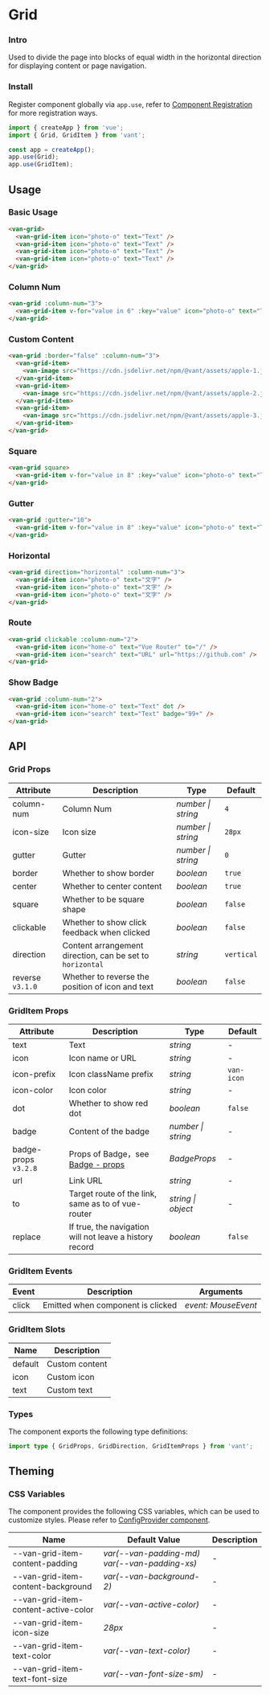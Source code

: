 # Grid

### Intro

Used to divide the page into blocks of equal width in the horizontal direction for displaying content or page navigation.

### Install

Register component globally via `app.use`, refer to [Component Registration](#/en-US/advanced-usage#zu-jian-zhu-ce) for more registration ways.

```js
import { createApp } from 'vue';
import { Grid, GridItem } from 'vant';

const app = createApp();
app.use(Grid);
app.use(GridItem);
```

## Usage

### Basic Usage

```html
<van-grid>
  <van-grid-item icon="photo-o" text="Text" />
  <van-grid-item icon="photo-o" text="Text" />
  <van-grid-item icon="photo-o" text="Text" />
  <van-grid-item icon="photo-o" text="Text" />
</van-grid>
```

### Column Num

```html
<van-grid :column-num="3">
  <van-grid-item v-for="value in 6" :key="value" icon="photo-o" text="Text" />
</van-grid>
```

### Custom Content

```html
<van-grid :border="false" :column-num="3">
  <van-grid-item>
    <van-image src="https://cdn.jsdelivr.net/npm/@vant/assets/apple-1.jpeg" />
  </van-grid-item>
  <van-grid-item>
    <van-image src="https://cdn.jsdelivr.net/npm/@vant/assets/apple-2.jpeg" />
  </van-grid-item>
  <van-grid-item>
    <van-image src="https://cdn.jsdelivr.net/npm/@vant/assets/apple-3.jpeg" />
  </van-grid-item>
</van-grid>
```

### Square

```html
<van-grid square>
  <van-grid-item v-for="value in 8" :key="value" icon="photo-o" text="Text" />
</van-grid>
```

### Gutter

```html
<van-grid :gutter="10">
  <van-grid-item v-for="value in 8" :key="value" icon="photo-o" text="Text" />
</van-grid>
```

### Horizontal

```html
<van-grid direction="horizontal" :column-num="3">
  <van-grid-item icon="photo-o" text="文字" />
  <van-grid-item icon="photo-o" text="文字" />
  <van-grid-item icon="photo-o" text="文字" />
</van-grid>
```

### Route

```html
<van-grid clickable :column-num="2">
  <van-grid-item icon="home-o" text="Vue Router" to="/" />
  <van-grid-item icon="search" text="URL" url="https://github.com" />
</van-grid>
```

### Show Badge

```html
<van-grid :column-num="2">
  <van-grid-item icon="home-o" text="Text" dot />
  <van-grid-item icon="search" text="Text" badge="99+" />
</van-grid>
```

## API

### Grid Props

| Attribute | Description | Type | Default |
| --- | --- | --- | --- |
| column-num | Column Num | _number \| string_ | `4` |
| icon-size | Icon size | _number \| string_ | `28px` |
| gutter | Gutter | _number \| string_ | `0` |
| border | Whether to show border | _boolean_ | `true` |
| center | Whether to center content | _boolean_ | `true` |
| square | Whether to be square shape | _boolean_ | `false` |
| clickable | Whether to show click feedback when clicked | _boolean_ | `false` |
| direction | Content arrangement direction, can be set to `horizontal` | _string_ | `vertical` |
| reverse `v3.1.0` | Whether to reverse the position of icon and text | _boolean_ | `false` |

### GridItem Props

| Attribute | Description | Type | Default |
| --- | --- | --- | --- |
| text | Text | _string_ | - |
| icon | Icon name or URL | _string_ | - |
| icon-prefix | Icon className prefix | _string_ | `van-icon` |
| icon-color | Icon color | _string_ | - |
| dot | Whether to show red dot | _boolean_ | `false` |
| badge | Content of the badge | _number \| string_ | - |
| badge-props `v3.2.8` | Props of Badge，see [Badge - props](#/en-US/badge#props) | _BadgeProps_ | - |
| url | Link URL | _string_ | - |
| to | Target route of the link, same as to of vue-router | _string \| object_ | - |
| replace | If true, the navigation will not leave a history record | _boolean_ | `false` |

### GridItem Events

| Event | Description                       | Arguments           |
| ----- | --------------------------------- | ------------------- |
| click | Emitted when component is clicked | _event: MouseEvent_ |

### GridItem Slots

| Name    | Description    |
| ------- | -------------- |
| default | Custom content |
| icon    | Custom icon    |
| text    | Custom text    |

### Types

The component exports the following type definitions:

```ts
import type { GridProps, GridDirection, GridItemProps } from 'vant';
```

## Theming

### CSS Variables

The component provides the following CSS variables, which can be used to customize styles. Please refer to [ConfigProvider component](#/en-US/config-provider).

| Name | Default Value | Description |
| --- | --- | --- |
| --van-grid-item-content-padding | _var(--van-padding-md) var(--van-padding-xs)_ | - |
| --van-grid-item-content-background | _var(--van-background-2)_ | - |
| --van-grid-item-content-active-color | _var(--van-active-color)_ | - |
| --van-grid-item-icon-size | _28px_ | - |
| --van-grid-item-text-color | _var(--van-text-color)_ | - |
| --van-grid-item-text-font-size | _var(--van-font-size-sm)_ | - |
